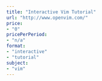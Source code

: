 ```yaml
---
title: "Interactive Vim Tutorial"
url: "http://www.openvim.com/"
price: 
- "0"
pricePerPeriod: 
- "n/a"
format: 
- "interactive"
- "tutorial"
subject: 
- "vim"
---
```

